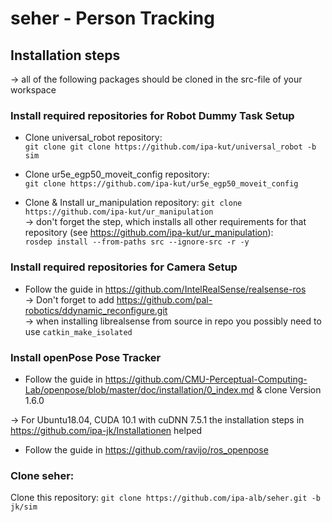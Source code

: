 # seher - Person Tracking

## Installation steps

&rarr; all of the following packages should be cloned in the src-file of your workspace

### Install required repositories for Robot Dummy Task Setup

* Clone universal_robot repository: </br>
```git clone git clone https://github.com/ipa-kut/universal_robot -b sim```

* Clone ur5e_egp50_moveit_config repository: </br>
```git clone https://github.com/ipa-kut/ur5e_egp50_moveit_config```

* Clone & Install ur_manipulation repository: ```git clone https://github.com/ipa-kut/ur_manipulation ``` </br>
&rarr; don't forget the step, which installs all other requirements for that repository (see https://github.com/ipa-kut/ur_manipulation):</br>
```rosdep install --from-paths src --ignore-src -r -y```

### Install required repositories for Camera Setup

* Follow the guide in https://github.com/IntelRealSense/realsense-ros </br>
&rarr; Don't forget to add https://github.com/pal-robotics/ddynamic_reconfigure.git </br>
&rarr; when installing librealsense from source in repo you possibly need to use ```catkin_make_isolated```


### Install openPose Pose Tracker

* Follow the guide in https://github.com/CMU-Perceptual-Computing-Lab/openpose/blob/master/doc/installation/0_index.md & clone Version 1.6.0 </br>

&rarr; For Ubuntu18.04, CUDA 10.1 with cuDNN 7.5.1 the installation steps in https://github.com/ipa-jk/Installationen helped

* Follow the guide in https://github.com/ravijo/ros_openpose


### Clone seher:

Clone this repository: ```git clone https://github.com/ipa-alb/seher.git -b jk/sim```




